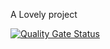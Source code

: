 A Lovely project

[![Quality Gate Status](https://sonarcloud.io/api/project_badges/measure?project=ReinoutWW_HAN-CourseGenerator&metric=alert_status)](https://sonarcloud.io/summary/new_code?id=ReinoutWW_HAN-CourseGenerator)

